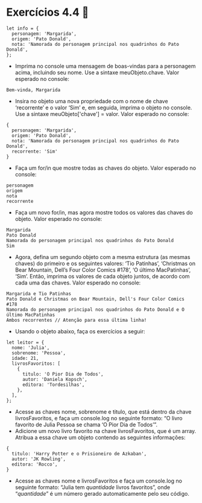 # Exercícios 4.4 🚀

```
let info = {
  personagem: 'Margarida',
  origem: 'Pato Donald',
  nota: 'Namorada do personagem principal nos quadrinhos do Pato Donald',
};
```

- Imprima no console uma mensagem de boas-vindas para a personagem acima, incluindo seu nome. Use a sintaxe meuObjeto.chave. Valor esperado no console:

```
Bem-vinda, Margarida
```

- Insira no objeto uma nova propriedade com o nome de chave ‘recorrente’ e o valor ‘Sim’ e, em seguida, imprima o objeto no console. Use a sintaxe meuObjeto['chave'] = valor. Valor esperado no console:

```
{
  personagem: 'Margarida',
  origem: 'Pato Donald',
  nota: 'Namorada do personagem principal nos quadrinhos do Pato Donald',
  recorrente: 'Sim'
}
```

- Faça um for/in que mostre todas as chaves do objeto. Valor esperado no console:

```
personagem
origem
nota
recorrente
```

- Faça um novo for/in, mas agora mostre todos os valores das chaves do objeto. Valor esperado no console:

```
Margarida
Pato Donald
Namorada do personagem principal nos quadrinhos do Pato Donald
Sim
```

- Agora, defina um segundo objeto com a mesma estrutura (as mesmas chaves) do primeiro e os seguintes valores: ‘Tio Patinhas’, ‘Christmas on Bear Mountain, Dell’s Four Color Comics #178’, ‘O último MacPatinhas’, ‘Sim’. Então, imprima os valores de cada objeto juntos, de acordo com cada uma das chaves. Valor esperado no console:

```
Margarida e Tio Patinhas
Pato Donald e Christmas on Bear Mountain, Dell's Four Color Comics #178
Namorada do personagem principal nos quadrinhos do Pato Donald e O último MacPatinhas
Ambos recorrentes // Atenção para essa última linha!
``` 

- Usando o objeto abaixo, faça os exercícios a seguir: 

```
let leitor = {
  nome: 'Julia',
  sobrenome: 'Pessoa',
  idade: 21,
  livrosFavoritos: [
    {
      titulo: 'O Pior Dia de Todos',
      autor: 'Daniela Kopsch',
      editora: 'Tordesilhas',
    },
  ],
};
```
- Acesse as chaves nome, sobrenome e titulo, que está dentro da chave livrosFavoritos, e faça um console.log no seguinte formato: “O livro favorito de Julia Pessoa se chama ‘O Pior Dia de Todos’”.
- Adicione um novo livro favorito na chave livrosFavoritos, que é um array. Atribua a essa chave um objeto contendo as seguintes informações:

```
{
  titulo: 'Harry Potter e o Prisioneiro de Azkaban',
  autor: 'JK Rowling',
  editora: 'Rocco',
}
```

- Acesse as chaves nome e livrosFavoritos e faça um console.log no seguinte formato: “Julia tem *quantidade* livros favoritos”, onde “*quantidade*” é um número gerado automaticamente pelo seu código.










